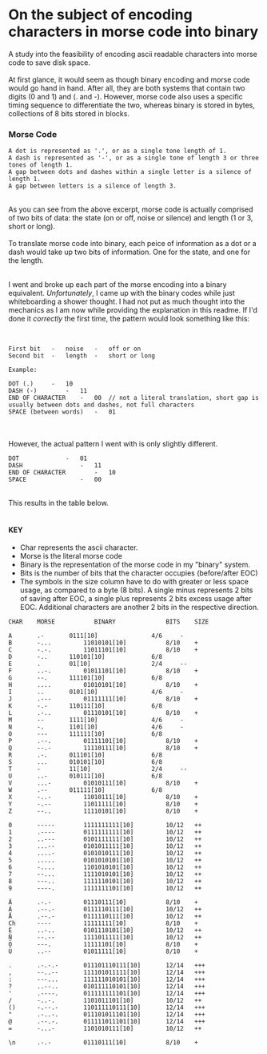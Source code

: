 # On the subject of encoding characters in morse code into binary
A study into the feasibility of encoding ascii readable characters into morse code to save disk space.
<br><br>
At first glance, it would seem as though binary encoding and morse code would go hand in hand. After all, they are both systems that contain two digits (0 and 1) and (. and -). However, morse code also uses a specific timing sequence to differentiate the two, whereas binary is stored in bytes, collections of 8 bits stored in blocks.
<br>

### Morse Code
```
A dot is represented as '.', or as a single tone length of 1.
A dash is represented as '-', or as a single tone of length 3 or three tones of length 1.
A gap between dots and dashes within a single letter is a silence of length 1.
A gap between letters is a silence of length 3.
```

<br>
As you can see from the above excerpt, morse code is actually comprised of two bits of data: the state (on or off, noise or silence) and length (1 or 3, short or long).
<br><br>
To translate morse code into binary, each peice of information as a dot or a dash would take up two bits of information. One for the state, and one for the length.
<br><br>

I went and broke up each part of the morse encoding into a binary equivalent. 
*Unfortunately*, I came up with the binary codes while just whiteboarding a shower thought. I had not put as much thought into the mechanics as I am now while providing the explanation in this readme. If I'd done it *correctly* the first time, the pattern would look something like this: 

<br>

```
First bit	-	noise	-	off or on
Second bit	-	length	-	short or long

Example:

DOT	(.)		-	10
DASH (-)		-	11
END OF CHARACTER	-	00	// not a literal translation, short gap is usually between dots and dashes, not full characters
SPACE (between words)	-	01
```

<br><br>
However, the actual pattern I went with is only slightly different.

```
DOT				-	01
DASH				-	11
END OF CHARACTER		-	10
SPACE				-	00
```

<br>
This results in the table below.
<br><br>

#### KEY
- Char represents the ascii character.
- Morse is the literal morse code
- Binary is the representation of the morse code in my "binary" system.
- Bits is the number of bits that the character occupies (before/after EOC)
- The symbols in the size column have to do with greater or less space usage, as compared to a byte (8 bits). A single minus represents 2 bits of saving after EOC, a single plus represents 2 bits excess usage after EOC. Additional characters are another 2 bits in the respective direction.

```
CHAR	MORSE			BINARY				BITS	SIZE

A		.-		 0111[10]				4/6		-
B		-...		 11010101[10]			8/10	+
C		-.-.		 11011101[10]			8/10	+
D		-..		 110101[10]				6/8		
E		.		 01[10]					2/4		--
F		..-.		 01011101[10]			8/10	+
G		--.		 111101[10]				6/8		
H		....		 01010101[10]			8/10	+
I		..		 0101[10]				4/6		-
J		.---		 01111111[10]			8/10	+
K		-.-		 110111[10]				6/8		
L		.-..		 01110101[10]			8/10	+
M		--		 1111[10]				4/6		-
N		-.		 1101[10]				4/6		-
O		---		 111111[10]				6/8		
P		.--.		 01111101[10]			8/10	+
Q		--.-		 11110111[10]			8/10	+
R		.-.		 011101[10]				6/8		
S		...		 010101[10]				6/8		
T		-		 11[10]					2/4		--
U		..-		 010111[10]				6/8		
V		...-		 01010111[10]			8/10	+
W		.--		 011111[10]				6/8		
X		-..-		 11010111[10]			8/10	+
Y		-.--		 11011111[10]			8/10	+
Z		--..		 11110101[10]			8/10	+

0		-----		 1111111111[10]			10/12	++
1		.----		 0111111111[10]			10/12	++
2		..---		 0101111111[10]			10/12	++
3		...--		 0101011111[10]			10/12	++
4		....-		 0101010111[10]			10/12	++
5		.....		 0101010101[10]			10/12	++
6		-....		 1101010101[10]			10/12	++
7		--...		 1111010101[10]			10/12	++
8		---..		 1111110101[10]			10/12	++
9		----.		 1111111101[10]			10/12	++

Ä		.-.-		 01110111[10]			8/10	+
Á		.--.-		 0111110111[10]			10/12	++
Å		.--.-		 0111110111[10]			10/12	++
Ch		----		 11111111[10]			8/10	+
É		..-..		 0101110101[10]			10/12	++
Ñ		--.--		 1111011111[10]			10/12	++
Ö		---.		 11111101[10]			8/10	+
Ü		..--		 01011111[10]			8/10	+
 		
.		.-.-.-		 011101110111[10]		12/14	+++
,		--..--		 111101011111[10]		12/14	+++
:		---...		 111111010101[10]		12/14	+++
?		..--..		 010111110101[10]		12/14	+++
'		.----.		 011111111101[10]		12/14	+++
/		-..-.		 1101011101[10]			10/12	++
()		-.--.-		 110111110111[10]		12/14	+++
"		.-..-.		 011101011101[10]		12/14	+++
@		.--.-.		 011111011101[10]		12/14	+++
=		-...-		 1101010111[10]			10/12	++
 		
\n		.-.-		 01110111[10]			8/10	+
``` 
